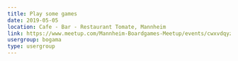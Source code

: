```yaml
---
title: Play some games
date: 2019-05-05
location: Cafe - Bar - Restaurant Tomate, Mannheim
link: https://www.meetup.com/Mannheim-Boardgames-Meetup/events/cwxvdqyzhbhb/
usergroup: bogama
type: usergroup
---
```

